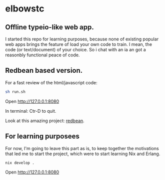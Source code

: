 # elbowstc

## Offline typeio-like web app.

I started this repo for learning purposes, because none of existing popular web
apps brings the feature of load your own code to train. I mean, the code (or
text/document) of your choice. So i chat with an ia an got a reasonbly functional
peace of code.


## Redbean based version.

For a fast review of the html/javascript code:

```Bash
sh run.sh
```
Open http://127.0.0.1:8080

In terminal: Ctr-D to quit.

Look at this amazing project:
[redbean](https://redbean.dev/).

## For learning purposees

For now, I'm going to leave this part as is, to keep together the motivations
that led me to start the project, which were to start learning Nix and Erlang.

```bash
nix develop .
```

Open http://127.0.0.1:8080
